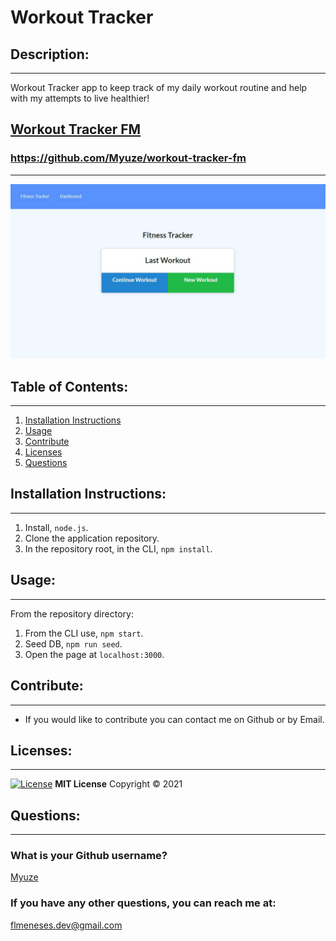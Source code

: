 # Workout Tracker

## Description:

---
Workout Tracker app to keep track of my daily workout routine and help with my attempts to live healthier!

## [Workout Tracker FM](https://workout-tracker-fm.herokuapp.com/)
### https://github.com/Myuze/workout-tracker-fm
---
![Workout Tracker](workout-tracker-fm.jpg)

## Table of Contents:

---
1. [Installation Instructions](#installation-instructions)
2. [Usage](#usage)
3. [Contribute](#contribute)
4. [Licenses](#licenses)
5. [Questions](#questions)

## Installation Instructions:

---
1. Install, `node.js`.
2. Clone the application repository.
3. In the repository root, in the CLI, `npm install`.

## Usage:

---
From the repository directory:
1. From the CLI use, `npm start`.
2. Seed DB, `npm run seed`.
3. Open the page at `localhost:3000`.

## Contribute:

---
- If you would like to contribute you can contact me on Github or by Email.

## Licenses:

---
[![License](https://img.shields.io/badge/License-MIT-yellow.svg)](https://opensource.org/licenses/MIT)
**MIT License**
Copyright &#169; 2021

## Questions:

---

### What is your Github username?

[Myuze](https://github.com/Myuze)

### If you have any other questions, you can reach me at:

[flmeneses.dev@gmail.com](mailto:flmeneses.dev@gmail.com)
